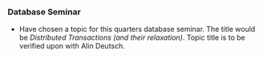 ### Database Seminar
 - Have chosen a topic for this quarters database seminar. The title would be *Distributed Transactions (and their relaxation)*. Topic title is to be verified upon with Alin Deutsch.

